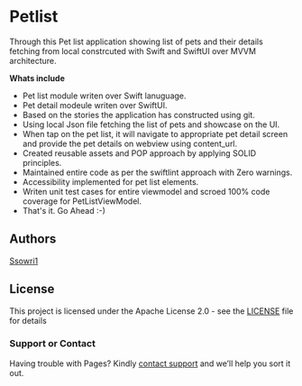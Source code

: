 # Petlist

Through this Pet list application showing list of pets and their details fetching from local constrcuted with Swift and SwiftUI over MVVM architecture.

**Whats include** 

- Pet list module writen over Swift lanuguage.
- Pet detail modeule writen over SwiftUI.
- Based on the stories the application has constructed using git.
- Using local Json file fetching the list of pets and showcase on the UI.
- When tap on the pet list, it will navigate to appropriate pet detail screen and provide the pet details on webview using content_url.
- Created reusable assets and POP approach by applying SOLID principles.
- Maintained entire code as per the swiftlint approach with Zero warnings.
- Accessibility implemented for pet list elements.
- Writen unit test cases for entire viewmodel and scroed 100% code coverage for PetListViewModel.
- That's it. Go Ahead :-)

## Authors

[Ssowri1](https://github.com/ssowri1)

## License

This project is licensed under the Apache License 2.0 - see the [LICENSE](LICENSE) file for details

### Support or Contact

Having trouble with Pages? Kindly [contact support](https://github.com/contact) and we’ll help you sort it out.
